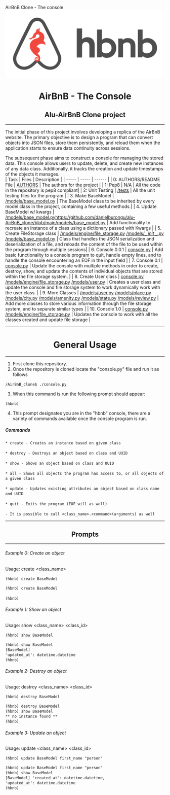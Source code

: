 AirBnB Clone - The console
![Alt text](images/airbnb.png)

<center> <h1>AirBnB - The Console</h1> </center>
<center> <h2>Alu-AirBnB Clone project</h2> </center>

---

The initial phase of this project involves developing a replica of the AirBnB website. The primary objective is to design a program that can convert objects into JSON files, store them persistently, and reload them when the application starts to ensure data continuity across sessions.

The subsequent phase aims to construct a console for managing the stored data. This console allows users to update, delete, and create new instances of any data class. Additionally, it tracks the creation and update timestamps of the objects it manages.
<br>
| Task | Files | Description |
| ----- | ----- | ------ |
| 0: AUTHORS/README File | [AUTHORS](https://github.com/danielburongu/alu-AirBnB_clone/blob/main/AUTHORS) | The authors for the project |
| 1: Pep8 | N/A | All the code in the repository is pep8 compliant|
| 2: Unit Testing | [/tests](https://github.com/danielburongu/alu-AirBnB_clone/tree/main/tests) | All the unit testing files for the program |
| 3. Make BaseModel | [/models/base_model.py](https://github.com/danielburongu/alu-AirBnB_clone/blob/main/models/base_model.py) | The BaseModel class to be inherited by every model class in the project, containing a few useful methods.|
| 4. Update BaseModel w/ kwargs | [/models/base_model.py]()https://github.com/danielburongu/alu-AirBnB_clone/blob/main/models/base_model.py | Add functionality to recreate an instance of a class using a dictionary passed with Kwargs |
| 5. Create FileStorage class | [/models/engine/file_storage.py](https://github.com/danielburongu/alu-AirBnB_clone/blob/main/models/engine/file_storage.py) [/models/\_ _init_ \_.py](https://github.com/danielburongu/alu-AirBnB_clone/blob/main/models/__init__.py) [/models/base_model.py](https://github.com/danielburongu/alu-AirBnB_clone/blob/main/models/base_model.py) | Class that handles the JSON serialization and deserialization of a file, and reloads the content of the file to be used within the program through multiple sessions|
| 6. Console 0.0.1 | [console.py]( https://github.com/danielburongu/alu-AirBnB_clone/blob/main/console.py) | Add basic functionality to a console program to quit, handle empty lines, and to handle the console encountering an EOF in the input field |
| 7. Console 0.1 | [console.py](https://github.com/danielburongu/alu-AirBnB_clone/blob/main/console.py) | Update the console with multiple methods in order to create, destroy, show, and update the contents of individual objects that are stored within the file storage system. |
| 8. Create User class | [console.py](https://github.com/danielburongu/alu-AirBnB_clone/blob/main/console.py  ) [/models/engine/file_storage.py](https://github.com/danielburongu/alu-AirBnB_clone/blob/main/models/engine/file_storage.py) [/models/user.py](https://github.com/danielburongu/alu-AirBnB_clone/blob/main/models/user.py) | Creates a user class and update the console and file storage system to work dynamically work with the user class. |
| 9. More Classes | [/models/user.py](https://github.com/danielburongu/alu-AirBnB_clone/blob/main/models/user.py) [/models/place.py](https://github.com/danielburongu/alu-AirBnB_clone/blob/main/models/place.py) [/models/city.py](https://github.com/danielburongu/alu-AirBnB_clone/blob/main/models/city.py) [/models/amenity.py](https://github.com/danielburongu/alu-AirBnB_clone/blob/main/models/amenity.py) [/models/state.py](https://github.com/danielburongu/alu-AirBnB_clone/blob/main/models/state.py) [/models/review.py](https://github.com/danielburongu/alu-AirBnB_clone/blob/main/models/review.py) | Add more classes to store various information through the file storage system, and to separate similar types |
| 10. Console 1.0 | [console.py](https://github.com/danielburongu/alu-AirBnB_clone/blob/main/console.py) [/models/engine/file_storage.py](https://github.com/danielburongu/alu-AirBnB_clone/blob/main/models/engine/file_storage.py) | Updates the console to work with all the classes created and update file storage |

---

<center> <h1>General Usage</h1> </center>

---

1. First clone this repository.
2. Once the repository is cloned locate the "console.py" file and run it as follows

```
/AirBnB_clone$ ./console.py
```

3. When this command is run the following prompt should appear:

```
(hbnb)
```

4. This prompt designates you are in the "hbnb" console, there are a variety of commands available once the console program is run.

##### Commands

    * create - Creates an instance based on given class

    * destroy - Destroys an object based on class and UUID

    * show - Shows an object based on class and UUID

    * all - Shows all objects the program has access to, or all objects of a given class

    * update - Updates existing attributes an object based on class name and UUID

    * quit - Exits the program (EOF will as well)

    - It is possible to call <class_name>.<command>(arguments) as well

---

<center> <h2>Prompts</h2> </center>

---

###### Example 0: Create an object

Usage: create <class_name>

```
(hbnb) create BaseModel
```

```
(hbnb) create BaseModel

(hbnb)
```

###### Example 1: Show an object

Usage: show <class_name> <class_id>

```
(hbnb) show BaseModel 
```

```
(hbnb) show BaseModel 
[BaseModel] 
'updated_at': datetime.datetime
(hbnb)
```

###### Example 2: Destroy an object

Usage: destroy <class_name> <class_id>

```
(hbnb) destroy BaseModel
```

```
(hbnb) destroy BaseModel
(hbnb) show BaseModel 
** no instance found **
(hbnb)
```

###### Example 3: Update an object

Usage: update <class_name> <class_id>

```
(hbnb) update BaseModel first_name "person"
```

```
(hbnb) update BaseModel first_name "person"
(hbnb) show BaseModel 
[BaseModel] 'created_at': datetime.datetime,
'updated_at': datetime.datetime
(hbnb)
```

